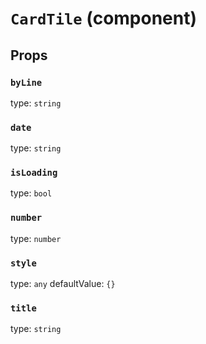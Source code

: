 `CardTile` (component)
======================



Props
-----

### `byLine`

type: `string`


### `date`

type: `string`


### `isLoading`

type: `bool`


### `number`

type: `number`


### `style`

type: `any`
defaultValue: `{}`


### `title`

type: `string`

